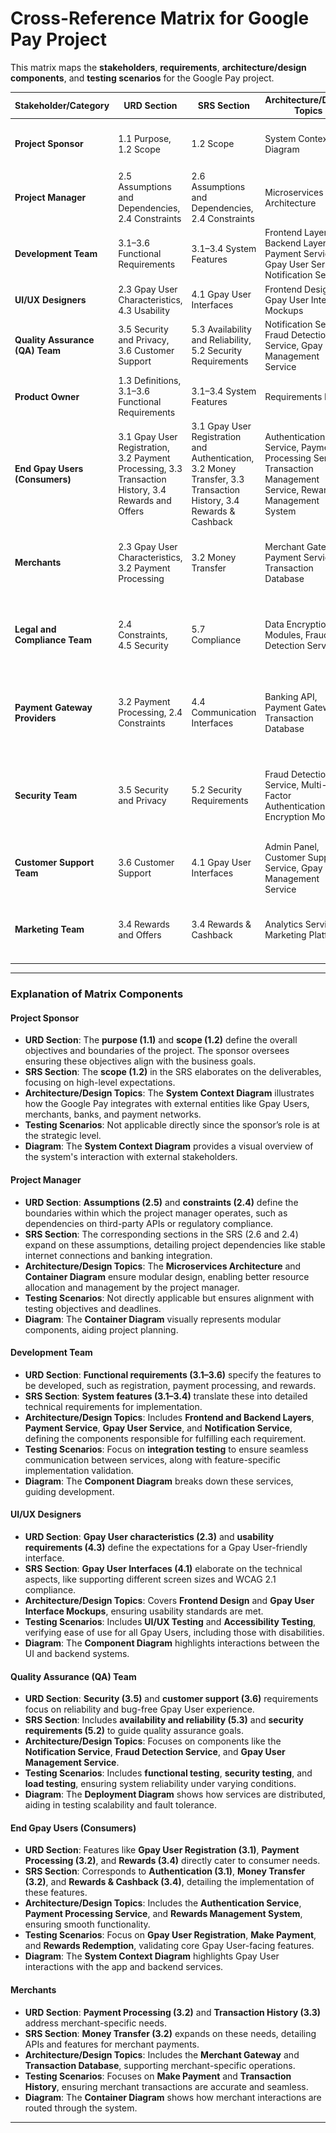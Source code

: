 # Cross-Reference Matrix for Google Pay   Project

This matrix maps the **stakeholders**, **requirements**, **architecture/design components**, and **testing scenarios** for the Google Pay   project.

| **Stakeholder/Category**          | **URD Section**                                      | **SRS Section**                                           | **Architecture/Design Topics**                            | **Testing Scenarios**                                           | **Diagram**                    |
|-----------------------------------|-----------------------------------------------------|----------------------------------------------------------|------------------------------------------------------------|--------------------------------------------------------------|--------------------------------|
| **Project Sponsor**               | 1.1 Purpose, 1.2 Scope                              | 1.2 Scope                                                 | System Context Diagram                                      | -                                                            | ![System Context](./Diagrams/context.png) |
| **Project Manager**               | 2.5 Assumptions and Dependencies, 2.4 Constraints   | 2.6 Assumptions and Dependencies, 2.4 Constraints        | Microservices Architecture                                  | -                                                            | ![Container Diagram](./Diagrams/Container.png) |
| **Development Team**              | 3.1–3.6 Functional Requirements                     | 3.1–3.4 System Features                                  | Frontend Layer, Backend Layer, Payment Service, Gpay User Service, Notification Service | Integration Testing, Code Implementation                      | ![Component Diagram](./Diagrams/component1.png) |
| **UI/UX Designers**               | 2.3 Gpay User Characteristics, 4.3 Usability             | 4.1 Gpay User Interfaces                                       | Frontend Design, Gpay User Interface Mockups                     | UI/UX Testing, Accessibility Testing                          | ![Component Diagram](./Diagrams/component1.png) |
| **Quality Assurance (QA) Team**   | 3.5 Security and Privacy, 3.6 Customer Support      | 5.3 Availability and Reliability, 5.2 Security Requirements | Notification Service, Fraud Detection Service, Gpay User Management Service | Functional Testing, Security Testing, Load Testing            | ![Deployment Diagram](./Diagrams/Deployment.png) |
| **Product Owner**                 | 1.3 Definitions, 3.1–3.6 Functional Requirements    | 3.1–3.4 System Features                                  | Requirements Matrix                                          | -                                                            | -                              |
| **End Gpay Users (Consumers)**         | 3.1 Gpay User Registration, 3.2 Payment Processing, 3.3 Transaction History, 3.4 Rewards and Offers | 3.1 Gpay User Registration and Authentication, 3.2 Money Transfer, 3.3 Transaction History, 3.4 Rewards & Cashback | Authentication Service, Payment Processing Service, Transaction Management Service, Rewards Management System | Gpay User Registration, Make Payment, View Transaction History, Rewards & Cashback, Notifications | ![System Context](./Diagrams/context.png) |
| **Merchants**                     | 2.3 Gpay User Characteristics, 3.2 Payment Processing    | 3.2 Money Transfer                                        | Merchant Gateway, Payment Service, Transaction Database      | Make Payment, Transaction History, Payment Method Addition    | ![Container Diagram](./Diagrams/Container.png) |
| **Legal and Compliance Team**     | 2.4 Constraints, 4.5 Security                       | 5.7 Compliance                                            | Data Encryption Modules, Fraud Detection Service             | Compliance Testing, Security Audits, Regulatory Compliance Testing | ![Deployment Diagram](./Diagrams/Deployment.png) |
| **Payment Gateway Providers**     | 3.2 Payment Processing, 2.4 Constraints             | 4.4 Communication Interfaces                              | Banking API, Payment Gateway, Transaction Database           | Payment Method Integration, Payment Processing Testing, Bank API Integration | ![Component Diagram](./Diagrams/component2.png) |
| **Security Team**                 | 3.5 Security and Privacy                            | 5.2 Security Requirements                                 | Fraud Detection Service, Multi-Factor Authentication, Data Encryption Modules | Security Testing, Fraud Detection Testing, Penetration Testing, Compliance Testing | ![Deployment Diagram](./Diagrams/Deployment.png) |
| **Customer Support Team**         | 3.6 Customer Support                                | 4.1 Gpay User Interfaces                                       | Admin Panel, Customer Support Service, Gpay User Management Service | Contacting Customer Support, Issue Resolution, FAQ Testing    | ![Deployment Diagram](./Diagrams/Deployment.png) |
| **Marketing Team**                | 3.4 Rewards and Offers                              | 3.4 Rewards & Cashback                                    | Analytics Service, Marketing Platform                        | Rewards Redemption Testing, Marketing Campaign Testing        | ![System Context](./Diagrams/context.png) |

---

### Explanation of Matrix Components

#### **Project Sponsor**  
- **URD Section**: The **purpose (1.1)** and **scope (1.2)** define the overall objectives and boundaries of the project. The sponsor oversees ensuring these objectives align with the business goals.  
- **SRS Section**: The **scope (1.2)** in the SRS elaborates on the deliverables, focusing on high-level expectations.  
- **Architecture/Design Topics**: The **System Context Diagram** illustrates how the Google Pay   integrates with external entities like Gpay Users, merchants, banks, and payment networks.  
- **Testing Scenarios**: Not applicable directly since the sponsor’s role is at the strategic level.  
- **Diagram**: The **System Context Diagram** provides a visual overview of the system's interaction with external stakeholders.  

#### **Project Manager**  
- **URD Section**: **Assumptions (2.5)** and **constraints (2.4)** define the boundaries within which the project manager operates, such as dependencies on third-party APIs or regulatory compliance.  
- **SRS Section**: The corresponding sections in the SRS (2.6 and 2.4) expand on these assumptions, detailing project dependencies like stable internet connections and banking integration.  
- **Architecture/Design Topics**: The **Microservices Architecture** and **Container Diagram** ensure modular design, enabling better resource allocation and management by the project manager.  
- **Testing Scenarios**: Not directly applicable but ensures alignment with testing objectives and deadlines.  
- **Diagram**: The **Container Diagram** visually represents modular components, aiding project planning.  

#### **Development Team**  
- **URD Section**: **Functional requirements (3.1–3.6)** specify the features to be developed, such as registration, payment processing, and rewards.  
- **SRS Section**: **System features (3.1–3.4)** translate these into detailed technical requirements for implementation.  
- **Architecture/Design Topics**: Includes **Frontend and Backend Layers**, **Payment Service**, **Gpay User Service**, and **Notification Service**, defining the components responsible for fulfilling each requirement.  
- **Testing Scenarios**: Focus on **integration testing** to ensure seamless communication between services, along with feature-specific implementation validation.  
- **Diagram**: The **Component Diagram** breaks down these services, guiding development.  

#### **UI/UX Designers**  
- **URD Section**: **Gpay User characteristics (2.3)** and **usability requirements (4.3)** define the expectations for a Gpay User-friendly interface.  
- **SRS Section**: **Gpay User Interfaces (4.1)** elaborate on the technical aspects, like supporting different screen sizes and WCAG 2.1 compliance.  
- **Architecture/Design Topics**: Covers **Frontend Design** and **Gpay User Interface Mockups**, ensuring usability standards are met.  
- **Testing Scenarios**: Includes **UI/UX Testing** and **Accessibility Testing**, verifying ease of use for all Gpay Users, including those with disabilities.  
- **Diagram**: The **Component Diagram** highlights interactions between the UI and backend systems.  

#### **Quality Assurance (QA) Team**  
- **URD Section**: **Security (3.5)** and **customer support (3.6)** requirements focus on reliability and bug-free Gpay User experience.  
- **SRS Section**: Includes **availability and reliability (5.3)** and **security requirements (5.2)** to guide quality assurance goals.  
- **Architecture/Design Topics**: Focuses on components like the **Notification Service**, **Fraud Detection Service**, and **Gpay User Management Service**.  
- **Testing Scenarios**: Includes **functional testing**, **security testing**, and **load testing**, ensuring system reliability under varying conditions.  
- **Diagram**: The **Deployment Diagram** shows how services are distributed, aiding in testing scalability and fault tolerance.  

#### **End Gpay Users (Consumers)**  
- **URD Section**: Features like **Gpay User Registration (3.1)**, **Payment Processing (3.2)**, and **Rewards (3.4)** directly cater to consumer needs.  
- **SRS Section**: Corresponds to **Authentication (3.1)**, **Money Transfer (3.2)**, and **Rewards & Cashback (3.4)**, detailing the implementation of these features.  
- **Architecture/Design Topics**: Includes the **Authentication Service**, **Payment Processing Service**, and **Rewards Management System**, ensuring smooth functionality.  
- **Testing Scenarios**: Focus on **Gpay User Registration**, **Make Payment**, and **Rewards Redemption**, validating core Gpay User-facing features.  
- **Diagram**: The **System Context Diagram** highlights Gpay User interactions with the app and backend services.  

#### **Merchants**  
- **URD Section**: **Payment Processing (3.2)** and **Transaction History (3.3)** address merchant-specific needs.  
- **SRS Section**: **Money Transfer (3.2)** expands on these needs, detailing APIs and features for merchant payments.  
- **Architecture/Design Topics**: Includes the **Merchant Gateway** and **Transaction Database**, supporting merchant-specific operations.  
- **Testing Scenarios**: Focuses on **Make Payment** and **Transaction History**, ensuring merchant transactions are accurate and seamless.  
- **Diagram**: The **Container Diagram** shows how merchant interactions are routed through the system.  

---
